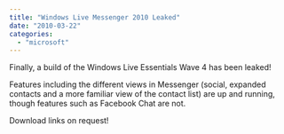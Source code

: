 ```yaml
---
title: "Windows Live Messenger 2010 Leaked"
date: "2010-03-22"
categories: 
  - "microsoft"
---
```


Finally, a build of the Windows Live Essentials Wave 4 has been leaked!  
  
Features including the different views in Messenger (social, expanded contacts and a more familiar view of the contact list) are up and running, though features such as Facebook Chat are not.  
  
Download links on request!
